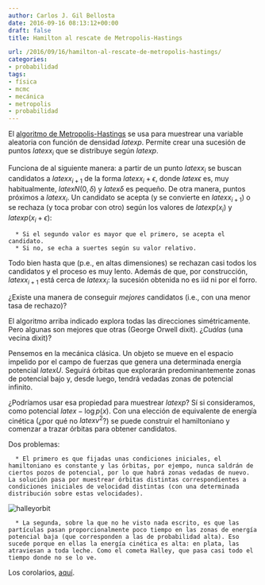 ```yaml
---
author: Carlos J. Gil Bellosta
date: 2016-09-16 08:13:12+00:00
draft: false
title: Hamilton al rescate de Metropolis-Hastings

url: /2016/09/16/hamilton-al-rescate-de-metropolis-hastings/
categories:
- probabilidad
tags:
- física
- mcmc
- mecánica
- metropolis
- probabilidad
---
```


El [algoritmo de Metropolis-Hastings](https://en.wikipedia.org/wiki/Metropolis%E2%80%93Hastings_algorithm) se usa para muestrear una variable aleatoria con función de densidad $latex p$. Permite crear una sucesión de puntos $latex x_i$ que se distribuye según $latex p$.

Funciona de al siguiente manera: a partir de un punto $latex x_i$ se buscan candidatos a $latex x_{i+1}$ de la forma $latex x_i + \epsilon$, donde $latex \epsilon$ es, muy habitualmente, $latex N(0, \delta)$ y $latex \delta$ es pequeño. De otra manera, puntos próximos a $latex x_i$. Un candidato se acepta (y se convierte en $latex x_{i+1}$) o se rechaza (y toca probar con otro) según los valores de $latex p(x_i)$ y $latex p(x_i + \epsilon)$:



	  * Si el segundo valor es mayor que el primero, se acepta el candidato.
	  * Si no, se echa a suertes según su valor relativo.


Todo bien hasta que (p.e., en altas dimensiones) se rechazan casi todos los candidatos y el proceso es muy lento. Además de que, por construcción, $latex x_{i+1}$ está cerca de $latex x_i$: la sucesión obtenida no es iid ni por el forro.

¿Existe una manera de conseguir _mejores_ candidatos (i.e., con una menor tasa de rechazo)?

El algoritmo arriba indicado explora todas las direcciones simétricamente. Pero algunas son mejores que otras (George Orwell dixit). ¿_Cuálas_ (una vecina dixit)?

Pensemos en la mecánica clásica. Un objeto se mueve en el espacio impelido por el campo de fuerzas que genera una determinada energía potencial $latex U$. Seguirá órbitas que explorarán predominantemente zonas de potencial bajo y, desde luego, tendrá vedadas zonas de potencial infinito.

¿Podríamos usar esa propiedad para muestrear $latex p$? Sí si consideramos, como potencial $latex -\log p(x)$. Con una elección de equivalente de energía cinética (¿por qué no $latex v^2$?) se puede construir el hamiltoniano y comenzar a trazar órbitas para obtener candidatos.

Dos problemas:



	  * El primero es que fijadas unas condiciones iniciales, el hamiltoniano es constante y las órbitas, por ejempo, nunca saldrán de ciertos pozos de potencial, por lo que habrá zonas vedadas de nuevo. La solución pasa por muestrear órbitas distintas correspondientes a condiciones iniciales de velocidad distintas (con una determinada distribución sobre estas velocidades).

![halleyorbit](/wp-uploads/2016/09/HalleyOrbit.gif)


	  * La segunda, sobre la que no he visto nada escrito, es que las partículas pasan proporcionalmente poco tiempo en las zonas de energía potencial baja (que corresponden a las de probabilidad alta). Eso sucede porque en ellas la energía cinética es alta: en plata, las atraviesan a toda leche. Como el cometa Halley, que pasa casi todo el tiempo donde no se lo ve.


Los corolarios, [aquí](https://arxiv.org/pdf/1206.1901.pdf).




